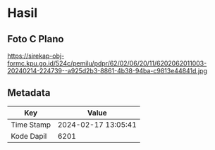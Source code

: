 # Hasil

## Foto C Plano

https://sirekap-obj-formc.kpu.go.id/524c/pemilu/pdpr/62/02/06/20/11/6202062011003-20240214-224739--a925d2b3-8861-4b38-94ba-c9813e44841d.jpg


## Metadata

| Key        | Value               |
| ---------- | ------------------- |
| Time Stamp | 2024-02-17 13:05:41 |
| Kode Dapil | 6201                |



